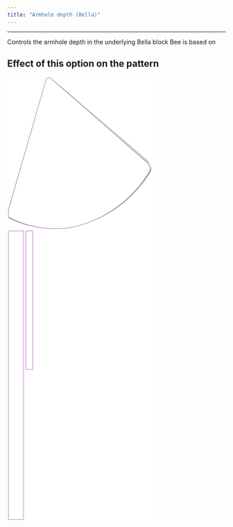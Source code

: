```yaml
---
title: "Armhole depth (Bella)"
---
```


***

Controls the armhole depth in the underlying Bella block Bee is based on

## Effect of this option on the pattern

![This image shows the effect of this option by superimposing several variants that have a different value for this option](bee_armholedepth_sample.svg "Effect of this option on the pattern")
